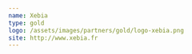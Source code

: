```yaml
---
name: Xebia
type: gold
logo: /assets/images/partners/gold/logo-xebia.png
site: http://www.xebia.fr
---
```

